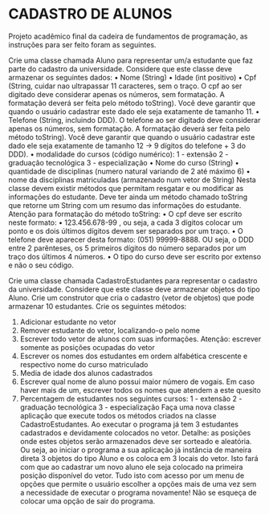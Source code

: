 # CADASTRO DE ALUNOS
Projeto acadêmico final da cadeira de fundamentos de programação, as instruções para ser feito foram as seguintes.

Crie uma classe chamada Aluno para representar um/a estudante que faz parte do cadastro
da universidade. Considere que este classe deve armazenar os seguintes dados:
• Nome (String)
• Idade (int positivo)
• Cpf (String, cuidar nao ultrapassar 11 caracteres, sem o traço.
O cpf ao ser digitado deve considerar apenas os números, sem
formatação. A formatação deverá ser feita pelo método
toString). Você deve garantir que quando o usuário cadastrar
este dado ele seja exatamente de tamanho 11.
• Telefone (String, incluindo DDD). O telefone ao ser digitado
deve considerar apenas os números, sem formatação. A
formatação deverá ser feita pelo método toString). Você deve
garantir que quando o usuário cadastrar este dado ele seja
exatamente de tamanho 12 -> 9 dígitos do telefone + 3 do
DDD).
• modalidade do cursos (código numérico):
1 - extensão
2 - graduação tecnológica
3 - especialização
• Nome do curso (String)
• quantidade de disciplinas (numero natural variando de 2 até
máximo 6)
• nome da disciplinas matriculadas (armazenado num vetor de
String)
Nesta classe devem existir métodos que permitam resgatar e ou modificar as informações do
estudante. Deve ter ainda um método chamado toString que retorne um String com um
resumo das informações do estudante.
Atenção para formatação do método toString:
• O cpf deve ser escrito neste formato:
• 123.456.678-99 , ou seja, a cada 3 dígitos colocar um ponto e os dois últimos dígitos
devem ser separados por um traço.
• O telefone deve aparecer desta formato: (051) 99999-8888. OU seja, o DDD entre
2
parênteses, os 5 primeiros dígitos do número separados por um traço dos últimos 4
números.
• O tipo do curso deve ser escrito por extenso e não o seu código.

Crie uma classe chamada CadastroEstudantes para representar o cadastro da universidade.
Considere que este classe deve armazenar objetos do tipo Aluno.
Crie um construtor que cria o cadastro (vetor de objetos) que pode armazenar 10 estudantes.
Crie os seguintes métodos:
1. Adicionar estudante no vetor
2. Remover estudante do vetor, localizando-o pelo nome
3. Escrever todo vetor de alunos com suas informações. Atenção:
   escrever somente as posições ocupadas do vetor
4. Escrever os nomes dos estudantes em ordem alfabética crescente
   e respectivo nome do curso matriculado
5. Media de idade dos alunos cadastrados
6. Escrever qual nome de aluno possui maior número de vogais. Em
   caso haver mais de um, escrever todos os nomes que atendem a
   este quesito
7. Percentagem de estudantes nos seguintes cursos:
   1 - extensão
   2 - graduação tecnológica
   3 - especialização
   Faça uma nova classe aplicação que execute todos os métodos criados na classe
   CadastroEstudantes.
   Ao executar o programa já tem 3 estudantes cadastrados e devidamente colocados no vetor.
   Detalhe: as posições onde estes objetos serão armazenados deve ser sorteado e aleatória. Ou
   seja, ao iniciar o programa a sua aplicação já instância de maneira direta 3 objetos do tipo
   Aluno e os coloca em 3 locais do vetor. Isto fará com que ao cadastrar um novo aluno ele seja
   colocado na primeira posição disponível do vetor.
   Tudo isto com acesso por um menu de opções que permite o usuário escolher a opções mais
   de uma vez sem a necessidade de executar o programa novamente!
   Não se esqueça de colocar uma opção de sair do programa.